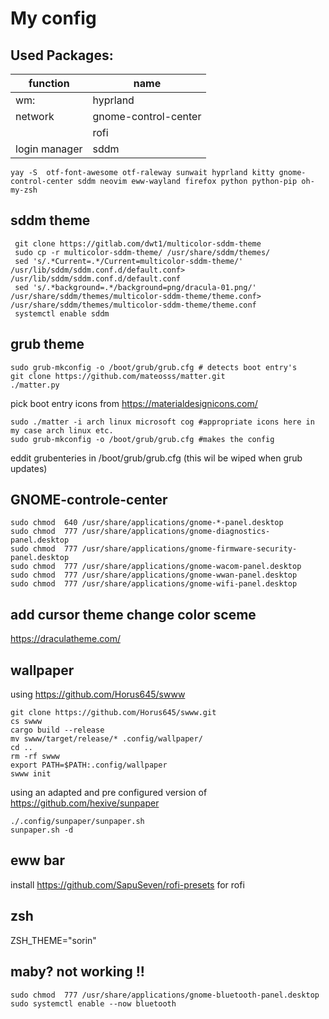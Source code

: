 # My config 
## Used Packages:
 | function | name | 
 | --- | ---|
 | wm: | hyprland |
 | network | gnome-control-center |
 | | rofi |
 | login manager | sddm | 
 
 ````terminal
 yay -S  otf-font-awesome otf-raleway sunwait hyprland kitty gnome-control-center sddm neovim eww-wayland firefox python python-pip oh-my-zsh
 ````
 ## sddm theme
````terminal
 git clone https://gitlab.com/dwt1/multicolor-sddm-theme
 sudo cp -r multicolor-sddm-theme/ /usr/share/sddm/themes/
 sed 's/.*Current=.*/Current=multicolor-sddm-theme/' /usr/lib/sddm/sddm.conf.d/default.conf> /usr/lib/sddm/sddm.conf.d/default.conf
 sed 's/.*background=.*/background=png/dracula-01.png/' /usr/share/sddm/themes/multicolor-sddm-theme/theme.conf> /usr/share/sddm/themes/multicolor-sddm-theme/theme.conf
 systemctl enable sddm
````
 
 

## grub theme
````terminal
sudo grub-mkconfig -o /boot/grub/grub.cfg # detects boot entry's 
git clone https://github.com/mateosss/matter.git
./matter.py
````
pick boot entry icons from https://materialdesignicons.com/
````terminal
sudo ./matter -i arch linux microsoft cog #appropriate icons here in my case arch linux etc.
sudo grub-mkconfig -o /boot/grub/grub.cfg #makes the config
````
eddit grubenteries in /boot/grub/grub.cfg (this wil be wiped when grub updates) 

## GNOME-controle-center
````terminal
sudo chmod  640 /usr/share/applications/gnome-*-panel.desktop
sudo chmod  777 /usr/share/applications/gnome-diagnostics-panel.desktop
sudo chmod  777 /usr/share/applications/gnome-firmware-security-panel.desktop
sudo chmod  777 /usr/share/applications/gnome-wacom-panel.desktop
sudo chmod  777 /usr/share/applications/gnome-wwan-panel.desktop
sudo chmod  777 /usr/share/applications/gnome-wifi-panel.desktop
````
## add cursor theme change color sceme
https://draculatheme.com/

## wallpaper
using https://github.com/Horus645/swww

````terminal
git clone https://github.com/Horus645/swww.git
cs swww
cargo build --release
mv swww/target/release/* .config/wallpaper/
cd ..
rm -rf swww
export PATH=$PATH:.config/wallpaper
swww init
````

using an adapted and pre configured version of https://github.com/hexive/sunpaper
`````terminal
./.config/sunpaper/sunpaper.sh
sunpaper.sh -d
`````
## eww bar
install https://github.com/SapuSeven/rofi-presets for rofi

## zsh
ZSH_THEME="sorin"

## maby? not working !!
````terminal
sudo chmod  777 /usr/share/applications/gnome-bluetooth-panel.desktop
sudo systemctl enable --now bluetooth
````
